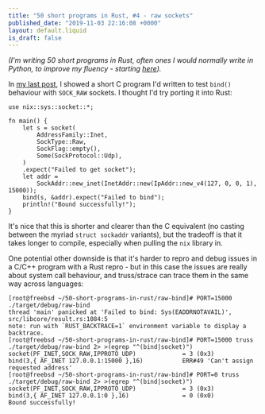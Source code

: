 ```yaml
---
title: "50 short programs in Rust, #4 - raw sockets"
published_date: "2019-11-03 22:16:08 +0000"
layout: default.liquid
is_draft: false
---
```

_(I'm writing 50 short programs in Rust, often ones I would normally write in Python, to improve my fluency - starting [here](http://rkd.me.uk/posts/2019-10-07-50-short-programs-in-rust-1.html))._

In [my last post](http://rkd.me.uk/posts/2019-11-03-why-does-bind-to-a-sock-raw-return-eaddrnotavail-in-freebsd-but-not-linux.html), I showed a short C program I'd written to test `bind()` behaviour with `SOCK_RAW` sockets. I thought I'd try porting it into Rust:

```
use nix::sys::socket::*;

fn main() {
    let s = socket(
        AddressFamily::Inet,
        SockType::Raw,
        SockFlag::empty(),
        Some(SockProtocol::Udp),
    )
    .expect("Failed to get socket");
    let addr =
        SockAddr::new_inet(InetAddr::new(IpAddr::new_v4(127, 0, 0, 1), 15000));
    bind(s, &addr).expect("Failed to bind");
    println!("Bound successfully!");
}
```

It's nice that this is shorter and clearer than the C equivalent (no casting between the myriad `struct sockaddr` variants), but the tradeoff is that it takes longer to compile, especially when pulling the `nix` library in.

One potential other downside is that it's harder to repro and debug issues in a C/C++ program with a Rust repro - but in this case the issues are really about system call behaviour, and truss/strace can trace them in the same way across languages:

```
[root@freebsd ~/50-short-programs-in-rust/raw-bind]# PORT=15000 ./target/debug/raw-bind                                      
thread 'main' panicked at 'Failed to bind: Sys(EADDRNOTAVAIL)', src/libcore/result.rs:1084:5
note: run with `RUST_BACKTRACE=1` environment variable to display a backtrace.
[root@freebsd ~/50-short-programs-in-rust/raw-bind]# PORT=15000 truss ./target/debug/raw-bind 2> >(egrep "^(bind|socket)")
socket(PF_INET,SOCK_RAW,IPPROTO_UDP)             = 3 (0x3)
bind(3,{ AF_INET 127.0.0.1:15000 },16)           ERR#49 'Can't assign requested address'
[root@freebsd ~/50-short-programs-in-rust/raw-bind]# PORT=0 truss ./target/debug/raw-bind 2> >(egrep "^(bind|socket)")
socket(PF_INET,SOCK_RAW,IPPROTO_UDP)             = 3 (0x3)
bind(3,{ AF_INET 127.0.0.1:0 },16)               = 0 (0x0)
Bound successfully!
```
